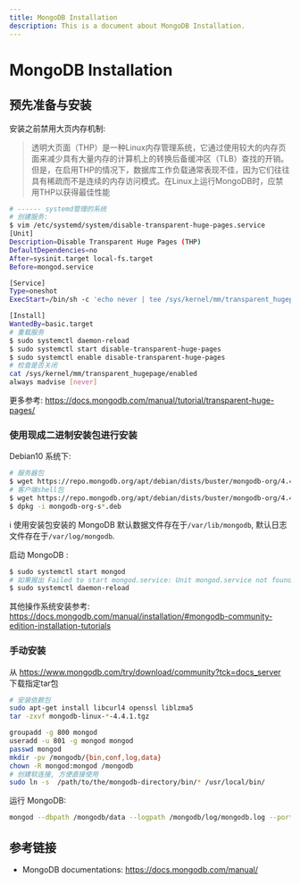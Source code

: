 ```yaml
---
title: MongoDB Installation
description: This is a document about MongoDB Installation.
---
```


# MongoDB Installation

## 预先准备与安装

安装之前禁用大页内存机制:

> 透明大页面（THP）是一种Linux内存管理系统，它通过使用较大的内存页面来减少具有大量内存的计算机上的转换后备缓冲区（TLB）查找的开销。
> 但是，在启用THP的情况下，数据库工作负载通常表现不佳，因为它们往往具有稀疏而不是连续的内存访问模式。在Linux上运行MongoDB时，应禁用THP以获得最佳性能

```bash
# ------ systemd管理的系统
# 创建服务:
$ vim /etc/systemd/system/disable-transparent-huge-pages.service
[Unit]
Description=Disable Transparent Huge Pages (THP)
DefaultDependencies=no
After=sysinit.target local-fs.target
Before=mongod.service

[Service]
Type=oneshot
ExecStart=/bin/sh -c 'echo never | tee /sys/kernel/mm/transparent_hugepage/enabled > /dev/null'

[Install]
WantedBy=basic.target
# 重载服务
$ sudo systemctl daemon-reload
$ sudo systemctl start disable-transparent-huge-pages
$ sudo systemctl enable disable-transparent-huge-pages
# 检查是否关闭
cat /sys/kernel/mm/transparent_hugepage/enabled
always madvise [never]
```

更多参考: https://docs.mongodb.com/manual/tutorial/transparent-huge-pages/

### 使用现成二进制安装包进行安装

Debian10 系统下:

```bash
# 服务器包
$ wget https://repo.mongodb.org/apt/debian/dists/buster/mongodb-org/4.4/main/binary-amd64/mongodb-org-server_4.4.1_amd64.deb
# 客户端shell包
$ wget https://repo.mongodb.org/apt/debian/dists/buster/mongodb-org/4.4/main/binary-amd64/mongodb-org-shell_4.4.1_amd64.deb
$ dpkg -i mongodb-org-s*.deb
```

:information_source: 使用安装包安装的 MongoDB 默认数据文件存在于`/var/lib/mongodb`, 默认日志文件存在于`/var/log/mongodb`.


启动 MongoDB :

```bash
$ sudo systemctl start mongod
# 如果报出 Failed to start mongod.service: Unit mongod.service not found. 错误, 则运行
$ sudo systemctl daemon-reload
```

其他操作系统安装参考: https://docs.mongodb.com/manual/installation/#mongodb-community-edition-installation-tutorials

### 手动安装

从 https://www.mongodb.com/try/download/community?tck=docs_server 下载指定tar包

```bash
# 安装依赖包
sudo apt-get install libcurl4 openssl liblzma5
tar -zxvf mongodb-linux-*-4.4.1.tgz

groupadd -g 800 mongod
useradd -u 801 -g mongod mongod
passwd mongod
mkdir -pv /mongodb/{bin,conf,log,data}
chown -R mongod:mongod /mongodb
# 创建软连接, 方便直接使用
sudo ln -s  /path/to/the/mongodb-directory/bin/* /usr/local/bin/
```

运行 MongoDB:

```bash
mongod --dbpath /mongodb/data --logpath /mongodb/log/mongodb.log --port=27017 --logappend --fork
```

## 参考链接

- MongoDB documentations: https://docs.mongodb.com/manual/